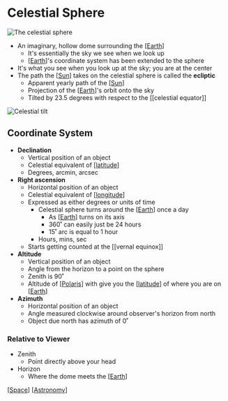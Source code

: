 # Celestial Sphere

![The celestial sphere](/assets/second-brain/2020-09-08-20-03-08.png)

- An imaginary, hollow dome surrounding the [[Earth]]
  - It's essentially the sky we see when we look up
  - [[Earth]]'s coordinate system has been extended to the sphere
- It's what you see when you look up at the sky; you are at the center
- The path the [[Sun]] takes on the celestial sphere is called the **ecliptic**
  - Apparent yearly path of the [[Sun]]
  - Projection of the [[Earth]]'s orbit onto the sky
  - Tilted by 23.5 degrees with respect to the [[celestial equator]]

![Celestial tilt](/assets/second-brain/2020-09-08-20-33-12.png)

## Coordinate System

- **Declination**
  - Vertical position of an object
  - Celestial equivalent of [[latitude]]
  - Degrees, arcmin, arcsec
- **Right ascension**
  - Horizontal position of an object
  - Celestial equivalent of [[longitude]]
  - Expressed as either degrees or units of time
    - Celestial sphere turns around the [[Earth]] once a day
      - As [[Earth]] turns on its axis
      - 360˚ can easily just be 24 hours
      - 15˚ arc is equal to 1 hour
    - Hours, mins, sec
  - Starts getting counted at the [[vernal equinox]]
- **Altitude**
  - Vertical position of an object
  - Angle from the horizon to a point on the sphere
  - Zenith is 90˚
  - Altitude of [[Polaris]] with give you the [[latitude]] of where you are on [[Earth]]
- **Azimuth**
  - Horizontal position of an object
  - Angle measured clockwise around observer's horizon from north
  - Object due north has azimuth of 0˚

### Relative to Viewer

- Zenith
  - Point directly above your head
- Horizon
  - Where the dome meets the [[Earth]]

[[Space]] [[Astronomy]]

[//begin]: # "Autogenerated link references for markdown compatibility"
[earth]: earth "Earth 🜨"
[sun]: sun "Sun"
[celestial-equator]: celestial-equator "Celestial Equator"
[latitude]: latitude "Latitude"
[longitude]: longitude "Longitude"
[vernal-equinox]: vernal-equinox "Vernal (Spring) Equinox"
[polaris]: polaris "Polaris"
[space]: space "Space"
[astronomy]: astronomy "Astronomy"
[//end]: # "Autogenerated link references"
